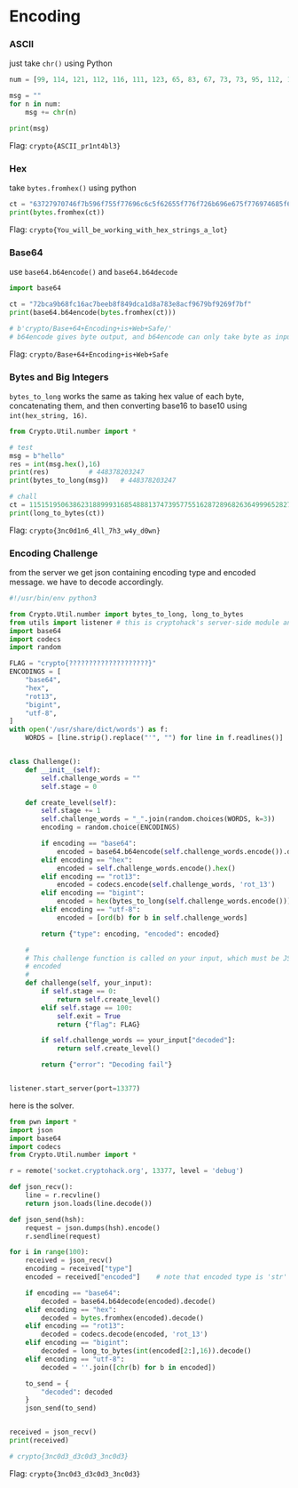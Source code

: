 # Encoding

### ASCII

just take `chr()` using Python

```python
num = [99, 114, 121, 112, 116, 111, 123, 65, 83, 67, 73, 73, 95, 112, 114, 49, 110, 116, 52, 98, 108, 51, 125]

msg = ""
for n in num:
	msg += chr(n)

print(msg)
```

Flag: `crypto{ASCII_pr1nt4bl3}`

### Hex

take `bytes.fromhex()` using python

```python
ct = "63727970746f7b596f755f77696c6c5f62655f776f726b696e675f776974685f6865785f737472696e67735f615f6c6f747d"
print(bytes.fromhex(ct))
```

Flag: `crypto{You_will_be_working_with_hex_strings_a_lot}`

### Base64

use `base64.b64encode()` and `base64.b64decode`

```python
import base64

ct = "72bca9b68fc16ac7beeb8f849dca1d8a783e8acf9679bf9269f7bf"
print(base64.b64encode(bytes.fromhex(ct)))

# b'crypto/Base+64+Encoding+is+Web+Safe/'
# b64encode gives byte output, and b64encode can only take byte as input
```

Flag: `crypto/Base+64+Encoding+is+Web+Safe`

### Bytes and Big Integers

`bytes_to_long` works the same as taking hex value of each byte, concatenating them, and then converting base16 to base10 using `int(hex_string, 16)`.

```python
from Crypto.Util.number import *

# test
msg = b"hello"
res = int(msg.hex(),16)
print(res)			# 448378203247
print(bytes_to_long(msg))	# 448378203247

# chall
ct = 11515195063862318899931685488813747395775516287289682636499965282714637259206269
print(long_to_bytes(ct))
```

Flag: `crypto{3nc0d1n6_4ll_7h3_w4y_d0wn}`

### Encoding Challenge

from the server we get json containing encoding type and encoded message. we have to decode accordingly.

```python
#!/usr/bin/env python3

from Crypto.Util.number import bytes_to_long, long_to_bytes
from utils import listener # this is cryptohack's server-side module and not part of python
import base64
import codecs
import random

FLAG = "crypto{????????????????????}"
ENCODINGS = [
    "base64",
    "hex",
    "rot13",
    "bigint",
    "utf-8",
]
with open('/usr/share/dict/words') as f:
    WORDS = [line.strip().replace("'", "") for line in f.readlines()]


class Challenge():
    def __init__(self):
        self.challenge_words = ""
        self.stage = 0

    def create_level(self):
        self.stage += 1
        self.challenge_words = "_".join(random.choices(WORDS, k=3))
        encoding = random.choice(ENCODINGS)

        if encoding == "base64":
            encoded = base64.b64encode(self.challenge_words.encode()).decode() # wow so encode
        elif encoding == "hex":
            encoded = self.challenge_words.encode().hex()
        elif encoding == "rot13":
            encoded = codecs.encode(self.challenge_words, 'rot_13')
        elif encoding == "bigint":
            encoded = hex(bytes_to_long(self.challenge_words.encode()))
        elif encoding == "utf-8":
            encoded = [ord(b) for b in self.challenge_words]

        return {"type": encoding, "encoded": encoded}

    #
    # This challenge function is called on your input, which must be JSON
    # encoded
    #
    def challenge(self, your_input):
        if self.stage == 0:
            return self.create_level()
        elif self.stage == 100:
            self.exit = True
            return {"flag": FLAG}

        if self.challenge_words == your_input["decoded"]:
            return self.create_level()

        return {"error": "Decoding fail"}


listener.start_server(port=13377)
```

here is the solver.

```python
from pwn import *
import json
import base64
import codecs
from Crypto.Util.number import *

r = remote('socket.cryptohack.org', 13377, level = 'debug')

def json_recv():
    line = r.recvline()
    return json.loads(line.decode())

def json_send(hsh):
    request = json.dumps(hsh).encode()
    r.sendline(request)

for i in range(100):
    received = json_recv()
    encoding = received["type"]
    encoded = received["encoded"]    # note that encoded type is 'str'

    if encoding == "base64":
        decoded = base64.b64decode(encoded).decode()
    elif encoding == "hex":
        decoded = bytes.fromhex(encoded).decode()
    elif encoding == "rot13":
        decoded = codecs.decode(encoded, 'rot_13')
    elif encoding == "bigint":
        decoded = long_to_bytes(int(encoded[2:],16)).decode()
    elif encoding == "utf-8":
        decoded = ''.join([chr(b) for b in encoded])

    to_send = {
        "decoded": decoded
    }
    json_send(to_send)


received = json_recv()
print(received)

# crypto{3nc0d3_d3c0d3_3nc0d3}
```

Flag: `crypto{3nc0d3_d3c0d3_3nc0d3}`
